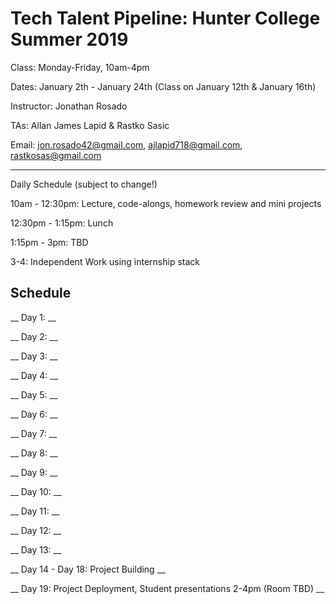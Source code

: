 # Tech Talent Pipeline: Hunter College Summer 2019

Class: Monday-Friday, 10am-4pm

Dates: January 2th - January 24th (Class on January 12th & January 16th)

Instructor: Jonathan Rosado

TAs: Allan James Lapid & Rastko Sasic

Email: jon.rosado42@gmail.com, ajlapid718@gmail.com, rastkosas@gmail.com

---

Daily Schedule (subject to change!)

10am - 12:30pm: Lecture, code-alongs, homework review and mini projects

12:30pm - 1:15pm: Lunch

1:15pm - 3pm: TBD

3-4: Independent Work using internship stack

## Schedule

__ Day 1: __

__ Day 2: __

__ Day 3: __

__ Day 4: __

__ Day 5: __

__ Day 6: __

__ Day 7: __

__ Day 8: __

__ Day 9: __

__ Day 10: __

__ Day 11: __

__ Day 12: __

__ Day 13: __

__ Day 14 - Day 18: Project Building __

__ Day 19: Project Deployment, Student presentations 2-4pm (Room TBD) __
